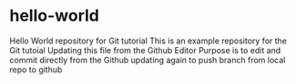 # hello-world
Hello World repository for Git tutorial
This is an example repository for the Git tutoial 
Updating this file from the Github Editor
Purpose is to edit and commit directly from the Github
updating again to push branch from local repo to github
